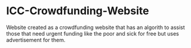 # ICC-Crowdfunding-Website

Website created as a crowdfunding website that has an algorith to assist those that need urgent funding like the poor and sick for free but uses advertisement for them.
